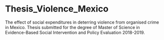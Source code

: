 # Thesis_Violence_Mexico
The effect of social expenditures in deterring violence from organised crime in Mexico. Thesis submitted for the degree of Master of Science in Evidence-Based Social Intervention and Policy Evaluation 2018-2019.
